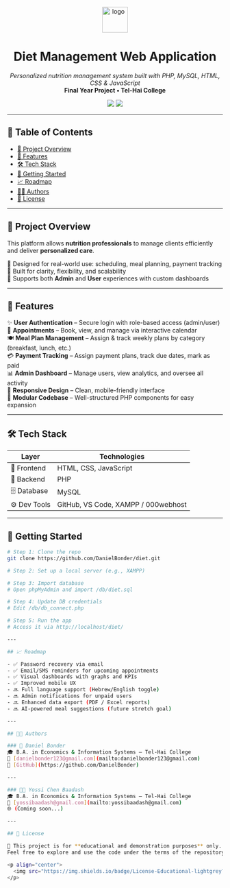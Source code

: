 <p align="center">
  <img src="https://img.icons8.com/emoji/48/000000/green-salad-emoji.png" alt="logo" width="60" />
</p>

<h1 align="center">Diet Management Web Application</h1>

<p align="center">
  <i>Personalized nutrition management system built with PHP, MySQL, HTML, CSS & JavaScript</i><br>
  <b>Final Year Project • Tel-Hai College</b>
</p>

<p align="center">
  <img src="https://img.shields.io/github/languages/top/DanielBonder/diet?style=flat-square" />
  <img src="https://img.shields.io/github/last-commit/DanielBonder/diet?style=flat-square" />
</p>

---

## 🧭 Table of Contents

- [🧠 Project Overview](#-project-overview)
- [🎯 Features](#-features)
- [🛠️ Tech Stack](#️-tech-stack)
- [🚀 Getting Started](#-getting-started)
- [📈 Roadmap](#-roadmap)
- [👨‍💻 Authors](#-authors)
- [📜 License](#-license)

---

## 🧠 Project Overview

This platform allows **nutrition professionals** to manage clients efficiently and deliver **personalized care**.

🔹 Designed for real-world use: scheduling, meal planning, payment tracking  
🔹 Built for clarity, flexibility, and scalability  
🔹 Supports both **Admin** and **User** experiences with custom dashboards

---

## 🎯 Features

✨ **User Authentication** – Secure login with role-based access (admin/user)  
📆 **Appointments** – Book, view, and manage via interactive calendar  
🍽️ **Meal Plan Management** – Assign & track weekly plans by category (breakfast, lunch, etc.)  
💳 **Payment Tracking** – Assign payment plans, track due dates, mark as paid  
📊 **Admin Dashboard** – Manage users, view analytics, and oversee all activity  
📱 **Responsive Design** – Clean, mobile-friendly interface  
🧩 **Modular Codebase** – Well-structured PHP components for easy expansion

---

## 🛠️ Tech Stack

| Layer        | Technologies                            |
|--------------|-----------------------------------------|
| 🎨 Frontend  | HTML, CSS, JavaScript                   |
| 🧠 Backend   | PHP                                     |
| 🗄️ Database  | MySQL                                   |
| ⚙️ Dev Tools | GitHub, VS Code, XAMPP / 000webhost     |

---

## 🚀 Getting Started

```bash
# Step 1: Clone the repo
git clone https://github.com/DanielBonder/diet.git

# Step 2: Set up a local server (e.g., XAMPP)

# Step 3: Import database
# Open phpMyAdmin and import /db/diet.sql

# Step 4: Update DB credentials
# Edit /db/db_connect.php

# Step 5: Run the app
# Access it via http://localhost/diet/

---

## 📈 Roadmap

- ✅ Password recovery via email  
- ✅ Email/SMS reminders for upcoming appointments  
- ✅ Visual dashboards with graphs and KPIs  
- ✅ Improved mobile UX  
- 🔜 Full language support (Hebrew/English toggle)  
- 🔜 Admin notifications for unpaid users  
- 🔜 Enhanced data export (PDF / Excel reports)  
- 🔜 AI-powered meal suggestions (future stretch goal)

---

## 👨‍💻 Authors

### 🧔 Daniel Bonder  
🎓 B.A. in Economics & Information Systems – Tel-Hai College  
📧 [danielbonder123@gmail.com](mailto:danielbonder123@gmail.com)  
🐙 [GitHub](https://github.com/DanielBonder)

---

### 👨‍💼 Yossi Chen Baadash  
🎓 B.A. in Economics & Information Systems – Tel-Hai College  
📧 [yossibaadash@gmail.com](mailto:yossibaadash@gmail.com)  
🌐 (Coming soon...)

---

## 📜 License

📘 This project is for **educational and demonstration purposes** only.  
Feel free to explore and use the code under the terms of the repository license.

<p align="center">
  <img src="https://img.shields.io/badge/License-Educational-lightgrey?style=flat-square" />
</p>

